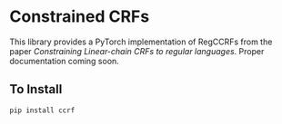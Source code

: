 # Constrained CRFs

This library provides a PyTorch implementation of RegCCRFs from the
paper *Constraining Linear-chain CRFs to regular languages*.
Proper documentation coming soon.

## To Install
```pip install ccrf```
